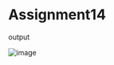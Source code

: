 # Assignment14

output

![image](https://user-images.githubusercontent.com/91982125/221394956-93702a65-391d-4614-8282-5b0218dd6814.png)

